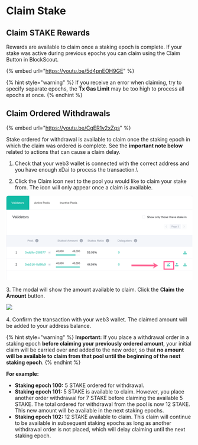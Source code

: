 # Claim Stake

## Claim STAKE Rewards

Rewards are available to claim once a staking epoch is complete. If your stake was active during previous epochs you can claim using the Claim Button in BlockScout.&#x20;

{% embed url="https://youtu.be/5d4pnEOH9GE" %}

{% hint style="warning" %}
If you receive an error when claiming, try to specify separate epochs, the **Tx Gas Limit** may be too high to process all epochs at once.
{% endhint %}

## Claim Ordered Withdrawals

{% embed url="https://youtu.be/CgER1v2xZqs" %}

Stake ordered for withdrawal is available to claim once the staking epoch in which the claim was ordered is complete. See the **important note below** related to actions that can cause a claim delay.

1. Check that your web3 wallet is connected with the correct address and you have enough xDai to process the transaction.\

2. Click the Claim icon next to the pool you would like to claim your stake from. The icon will only appear once a claim is available. &#x20;

![](<../../../.gitbook/assets/claim withdrawal.png>)

3\. The modal will show the amount available to claim. Click the **Claim the Amount** button. &#x20;

![](../../../.gitbook/assets/claim-odered-withdrawal.png)

4\. Confirm the transaction with your web3 wallet. The claimed amount will be added to your address balance.

{% hint style="warning" %}
**Important:** If you place a withdrawal order in a staking epoch **before claiming your previously ordered amount**, your initial claim will be carried over and added to the new order, so that **no amount will be available to claim from that pool until the beginning of the next staking epoch**.
{% endhint %}

**For example:**

* **Staking epoch 100:** 5 STAKE ordered for withdrawal.
* **Staking epoch 101:** 5 STAKE is available to claim. However, you place another order withdrawal for 7 STAKE before claiming the available 5 STAKE. The total ordered for withdrawal from the pool is now 12 STAKE. This new amount will be available in the next staking epochs.
* **Staking epoch 102:** 12 STAKE available to claim. This claim will continue to be available in subsequent staking epochs as long as another withdrawal order is not placed, which will delay claiming until the next staking epoch.
